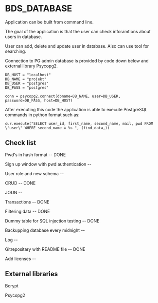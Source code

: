 # BDS_DATABASE

Application can be built from command line. 

The goal of the application is that the user can check inforamtions about users in database.

User can add, delete and update user in database. Also can use tool for searching.

Connection to PG admin database is provided by code down below and external library Psycopg2.

```
DB_HOST = "localhost"
DB_NAME = "projekt"
DB_USER = "postgres"
DB_PASS = "postgres"

conn = psycopg2.connect(dbname=DB_NAME, user=DB_USER, password=DB_PASS, host=DB_HOST)
```

After executing this code the application is able to execute PostgreSQL commands in python format such as:

```
cur.execute("SELECT user_id, first_name, second_name, mail, pwd FROM \"user\" WHERE second_name = %s ", (find_data,))
```

## Check list

Pwd's in hash format -- DONE

Sign up window with pwd authentication --

User role and new schema --

CRUD -- DONE

JOUN -- 

Transactions -- DONE

Filtering data -- DONE

Dummy table for SQL injection testing -- DONE

Backupping database every midnight -- 

Log -- 

Gitrepositary with README file -- DONE

Add licenses -- 

## External libraries


Bcrypt

Psycopg2

